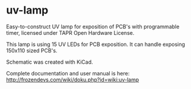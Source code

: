 uv-lamp
=======

Easy-to-construct UV lamp for exposition of PCB's with programmable timer, licensed under TAPR Open Hardware License.

This lamp is using 15 UV LEDs for PCB exposition. It can handle exposing 150x110 sized PCB's.

Schematic was created with KiCad.

Complete documentation and user manual is here: http://frozendevs.com/wiki/doku.php?id=wiki:uv-lamp
